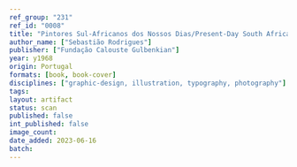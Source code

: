 ```yaml
---
ref_group: "231"
ref_id: "0008"
title: "Pintores Sul-Africanos dos Nossos Dias/Present-Day South African Painters"
author_name: ["Sebastião Rodrigues"]
publisher: ["Fundação Calouste Gulbenkian"]
year: y1968
origin: Portugal
formats: [book, book-cover]
disciplines: ["graphic-design, illustration, typography, photography"]
tags:
layout: artifact
status: scan
published: false
int_published: false
image_count:
date_added: 2023-06-16
batch:
---
```

